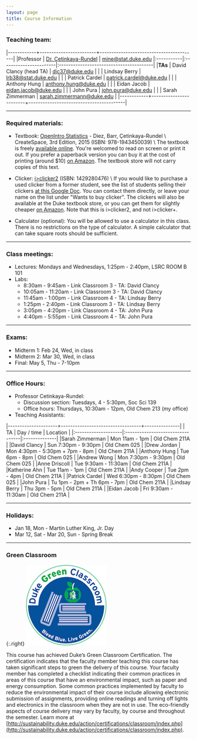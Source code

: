 ```yaml
---
layout: page
title: Course Information
---
```


### Teaching team:

|------------+------------------------+-----------------------------------------|
|Professor   | [Dr. Çetinkaya-Rundel](http://stat.duke.edu/~mc301) | [mine@stat.duke.edu](mailto:mine@stat.duke.edu)
|:-----------|:-----------------------|:----------------------------------------|
|**TAs**     | David Clancy (head TA) | [djc37@duke.edu](mailto:djc37@duke.edu) |
|            | Lindsay Berry          | [lrb38@stat.duke.edu](mailto:lrb38@stat.duke.edu) |
|            | Patrick Cardel         | [patrick.cardel@duke.edu](mailto:patrick.cardel@duke.edu) |
|            | Anthony Hung           | [anthony.hung@duke.edu](mailto:anthony.hung@duke.edu) |
|            | Eidan Jacob            | [eidan.jacob@duke.edu](mailto:eidan.jacob@duke.edu) |
|            | John Pura              | [john.pura@duke.edu](mailto:john.pura@duke.edu) |
|            | Sarah Zimmerman        | [sarah.zimmermann@duke.edu](mailto:sarah.zimmermann@duke.edu) |
|------------+------------------------+-----------------------------------------|

* * *

### Required materials:

* Textbook: [OpenIntro Statistics](http://openintro.org/os) - Diez, Barr, Çetinkaya-Rundel \\
   CreateSpace, 3rd Edition, 2015 (ISBN: 978-1943450039) \\
The textbook is freely [available online](http://openintro.org/os). You're welcomed to read on screen or print it out. If you prefer a paperback version you can buy it at the cost of printing (around $10) [on Amazon](http://openintro.org/os). The textbook store will not carry copies of this text.

* Clicker: [i>clicker2](http://www.amazon.com/I-Clicker-2-I-Clicker/dp/1429280476) (ISBN: 1429280476) \\
If you would like to purchase a used clicker from a former student, see the list of students selling their clickers [at this Google Doc](https://docs.google.com/spreadsheet/ccc?key=0AkY2lFgS9uiDdE1fMkZUZnp6alJDSG9tYlIwTFJWdnc#gid=0). You can contact them directly, or leave your name on the list under "Wants to buy clicker". The clickers will also be available at the Duke textbook store, or you can get them for slightly cheaper [on Amazon](http://www.amazon.com/I-Clicker-2-I-Clicker/dp/1429280476). Note that this is i>clicker2, and not i>clicker+.

* Calculator (optional): You will be allowed to use a calculator in this class. There is no restrictions on the type of calculator. A simple calculator that can take square roots should be sufficient.

* * *

### Class meetings:
* Lectures: Mondays and Wednesdays, 1:25pm - 2:40pm, LSRC ROOM B 101
* Labs:
    * 8:30am - 9:45am - Link Classroom 3 - TA: David Clancy
    * 10:05am - 11:20am - Link Classroom 3 - TA: David Clancy
    * 11:45am - 1:00pm - Link Classroom 4 - TA: Lindsay Berry
    * 1:25pm - 2:40pm - Link Classroom 3 - TA: Lindsay Berry
    * 3:05pm - 4:20pm - Link Classroom 4 - TA: John Pura
    * 4:40pm - 5:55pm - Link Classroom 4 - TA: John Pura

* * *

### <a name="exams"></a>Exams:

* Midterm 1: Feb 24, Wed, in class
* Midterm 2: Mar 30, Wed, in class
* Final: May 5, Thu - 7-10pm

* * *

### <a name="oh"></a>Office Hours:
* Professor Cetinkaya-Rundel:
    * Discussion section: Tuesdays, 4 - 5:30pm, Soc Sci 139
    * Office hours: Thursdays, 10:30am - 12pm, Old Chem 213 (my office)
* Teaching Assistants:

|---------------------+----------------------------------+---------------|
| TA                  | Day / time                       | Location      |
|:--------------------|:---------------------------------|:--------------|
|Sarah Zimmerman      | Mon 11am - 1pm                   | Old Chem 211A |
|David Clancy         | Sun 7:30pm - 9:30pm              | Old Chem 025  |
|Drew Jordan          | Mon 4:30pm - 5:30pm + 7pm - 8pm  | Old Chem 211A |
|Anthony Hung         | Tue 6pm - 8pm                    | Old Chem 025  |
|Andrew Wong          | Mon 7:30pm - 9:30pm              | Old Chem 025  |
|Anne Driscoll        | Tue 9:30am - 11:30am             | Old Chem 211A |
|Katherine Ahn        | Tue 11am - 1pm                   | Old Chem 211A |
|Andy Cooper          | Tue 2pm - 4pm                    | Old Chem 211A |
|Patrick Cardel       | Wed 6:30pm - 8:30pm              | Old Chem 025  |
|John Pura            | Tu 1pm - 2pm + Th 6pm - 7pm      | Old Chem 211A |
|Lindsay Berry        | Thu 3pm - 5pm                    | Old Chem 211A |
|Eidan Jacob          | Fri 9:30am - 11:30am             | Old Chem 211A |

* * *

### Holidays:

* Jan 18, Mon - Martin Luther King, Jr. Day
* Mar 12, Sat - Mar 20, Sun - Spring Break

* * *

### Green Classroom

{:.right}
![DukeGreenClassroomCertification](DukeGreenClassroomCertification-Logo.png)

This course has achieved Duke’s Green Classroom Certification. The certification indicates that the faculty member teaching this course has taken significant steps to green the delivery of this course. Your faculty member has completed a checklist indicating their common practices in areas of this course that have an environmental impact, such as paper and energy consumption. Some common practices implemented by faculty to reduce the environmental impact of their course include allowing electronic submission of assignments, providing online readings and turning off lights and electronics in the classroom when they are not in use. The eco-friendly aspects of course delivery may vary by faculty, by course and throughout the semester. Learn more at [http://sustainability.duke.edu/action/certifications/classroom/index.php](http://sustainability.duke.edu/action/certifications/classroom/index.php).
